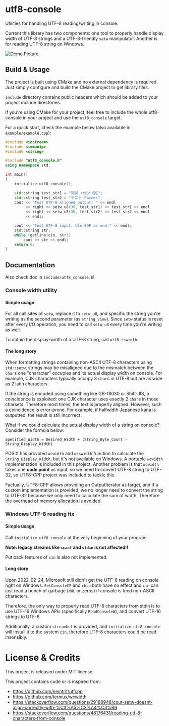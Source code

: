 # utf8-console

Utilities for handling UTF-8 reading/writing in console.

Current this library has two components: one tool to properly handle display width of UTF-8 strings and a UTF-8-friendly `setw`  manipulator. Another is for reading UTF-8 string on Windows.

![Demo Picture](.github/demo.png)

## Build & Usage

The project is built using CMake and no external dependency is required. Just simply configure and build the CMake project to get  library files.

`include` directory contains public headers which should be added to your project include directories.

If you're using CMake for your project, feel free to include the whole utf8-console in your project and use the `utf8_console` target.

For a quick start, check the example below (also available in `example/example.cpp`):

```cpp
#include <iostream>
#include <iomanip>
#include <string>

#include "utf8_console.h"
using namespace std;

int main()
{
    initialize_utf8_console();

    std::string test_str1 = "测试 ｱｲｳｴｵ 😅🤣";
    std::string test_str2 = "テスト Россия";
    cout << "Test UTF-8 aligned output: " << endl
         << right << setw_u8(30, test_str1) << test_str1 << endl
         << right << setw_u8(30, test_str2) << test_str2 << endl
         << endl;

    cout << "Test UTF-8 input: Use EOF as end." << endl;
    std::string str;
    while (getline(cin, str))
        cout << str << endl;
    return 0;
}
```

## Documentation

Also check doc in `include/utf8_console.h`!

### Console width utility

#### Simple usage

For all call sites of `setw`, replace it to `setw_u8`, and specific the string you're writing as the second parameter (as `string_view`). Since `setw` status is reset after every I/O operation, you need to call `setw_u8` every time you're writing as well.

To obtain the display-width of a UTF-8 string, call `utf8_cswidth`.

#### The long story

When formatting strings containing non-ASCII UTF-8 characters using `std::setw`, strings may be misaligned due to the mismatch between the `char`s one "character" occupies and its actual display width on console. For example, CJK characters typically occupy 3 `char`s in UTF-8 but are as wide as 2 latin characters.

If the string is encoded using something like GB-18030 or Shift-JIS, a coincidence is exploited: one CJK character uses exactly 2 `char`s in those charsets. Therefore most times,  the text is properly aligned. However, such a coincidence is error-prone. For example, if halfwidth Japanese kana is outputted, the result is still incorrect.

What if we could calculate the actual display width of a string on console? Consider the formula below:

```
Specified_Width = Desired_Width + (String_Byte_Count - String_Display_Width)
```

POSIX has provided `wcwidth` and `wcswidth` function to calculate the `String_Display_Width`, but it's not available on Windows. A portable `wcwidth` implementation is included in this project. Another problem is that `wcwidth` takes one **code point** as input, so we need to convert UTF-8 string to UTF-32, so UTF8-CPP project was included to tackle this.

Factually, UTF8-CPP allows providing an OutputIterator as target, and if a custom implementation is provided, we no longer need to convert the string to UTF-32 because we only need to calculate the sum of width. Therefore the overhead of memory allocation is avoided.

### Windows UTF-8 reading fix

#### Simple usage

Call `initialize_utf8_console` at the very beginning of your program.

**Note: legacy streams like `scanf` and `stdin` is not affected!!**

Put back features of `cin` is also not implemented.

#### Long story

Upon 2022-02-24, Microsoft still didn't get the UTF-8 reading on console right on Windows. `SetConsoleCP` and `chcp` both have no effect and `cin` can just read a bunch of garbage (`NUL` or zeros) if console is feed non-ASCII characters. 

Therefore, the only way to properly read UTF-8 characters from stdin is to use UTF-16 Windows APIs (specifically `ReadConsoleW`), and convert UTF-16 strings to UTF-8.

Additionally, a custom `streambuf` is provided, and `initialize_utf8_console` will install it to the system `cin`, therefore UTF-8 characters could be read insensibly.

# License & Credits

This project is released under MIT license.

This project contains code or is inspired from:

- https://github.com/nemtrif/utfcpp
- https://github.com/termux/wcwidth
- https://stackoverflow.com/questions/29188948/cout-setw-doesnt-align-correctly-with-%C3%A5%C3%A4%C3%B6
- https://stackoverflow.com/questions/48176431/reading-utf-8-characters-from-console

